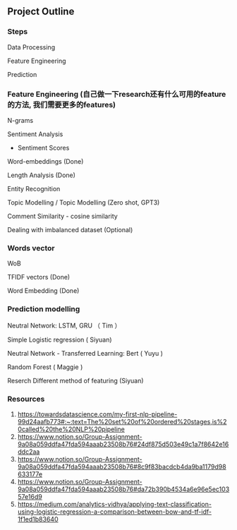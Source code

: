 ## Project Outline

### Steps

Data Processing

Feature Engineering

Prediction

### Feature Engineering (自己做一下research还有什么可用的feature的方法, 我们需要更多的features)

N-grams

Sentiment Analysis
  * Sentiment Scores
  
Word-embeddings (Done)

Length Analysis (Done)

Entity Recognition 

Topic Modelling / Topic Modelling (Zero shot, GPT3)

Comment Similarity - cosine similarity

Dealing with imbalanced dataset (Optional)

### Words vector
WoB

TFIDF vectors (Done)

Word Embedding (Done)

### Prediction modelling

Neutral Network: LSTM, GRU （ Tim ）

Simple Logistic regression ( Siyuan)

Neutral Network - Transferred Learning: Bert ( Yuyu )

Random Forest ( Maggie )

Reserch Different method of featuring (Siyuan)

### Resources
1. https://towardsdatascience.com/my-first-nlp-pipeline-99d24aafb773#:~:text=The%20set%20of%20ordered%20stages,is%20called%20the%20NLP%20pipeline
2. https://www.notion.so/Group-Assignment-9a08a059ddfa47fda594aaab23508b76#24df875d503e49c1a7f8642e16ddc2aa
3. https://www.notion.so/Group-Assignment-9a08a059ddfa47fda594aaab23508b76#8c9f83bacdcb4da9ba1179d98633177e
4. https://www.notion.so/Group-Assignment-9a08a059ddfa47fda594aaab23508b76#da72b390b4534a6e96e5ec10357e16d9
5. https://medium.com/analytics-vidhya/applying-text-classification-using-logistic-regression-a-comparison-between-bow-and-tf-idf-1f1ed1b83640
